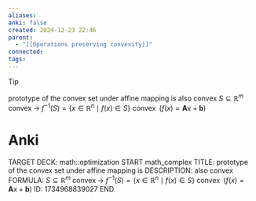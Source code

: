 ```yaml
---
aliases: 
anki: false
created: 2024-12-23 22:46
parent:
  - "[[Operations preserving convexity]]"
connected: 
tags:
---
```


> [!tip] 
prototype of the convex set under affine mapping is also convex
$S \subseteq \mathbb{R}^m \text{ convex}\; \rightarrow \; f^{-1}(S) = \left\{ x \in \mathbb{R}^n \mid f(x) \in S \right\} \text{ convex} \;\; \left(f(x) = \mathbf{A}x + \mathbf{b}\right)$

# Anki
TARGET DECK: math::optimization
START
math_complex
TITLE: prototype of the convex set under affine mapping is 
DESCRIPTION: also convex
FORMULA: $S \subseteq \mathbb{R}^m \text{ convex}\; \rightarrow \; f^{-1}(S) = \left\{ x \in \mathbb{R}^n \mid f(x) \in S \right\} \text{ convex} \;\; \left(f(x) = \mathbf{A}x + \mathbf{b}\right)$
ID: 1734968839027
END